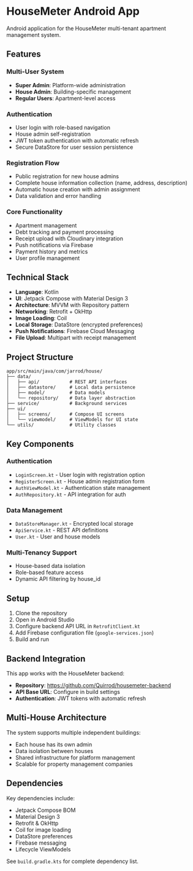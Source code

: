 # HouseMeter Android App

Android application for the HouseMeter multi-tenant apartment management system.

## Features

### Multi-User System
- **Super Admin**: Platform-wide administration
- **House Admin**: Building-specific management
- **Regular Users**: Apartment-level access

### Authentication
- User login with role-based navigation
- House admin self-registration
- JWT token authentication with automatic refresh
- Secure DataStore for user session persistence

### Registration Flow
- Public registration for new house admins
- Complete house information collection (name, address, description)
- Automatic house creation with admin assignment
- Data validation and error handling

### Core Functionality
- Apartment management
- Debt tracking and payment processing
- Receipt upload with Cloudinary integration
- Push notifications via Firebase
- Payment history and metrics
- User profile management

## Technical Stack

- **Language**: Kotlin
- **UI**: Jetpack Compose with Material Design 3
- **Architecture**: MVVM with Repository pattern
- **Networking**: Retrofit + OkHttp
- **Image Loading**: Coil
- **Local Storage**: DataStore (encrypted preferences)
- **Push Notifications**: Firebase Cloud Messaging
- **File Upload**: Multipart with receipt management

## Project Structure

```
app/src/main/java/com/jarrod/house/
├── data/
│   ├── api/           # REST API interfaces
│   ├── datastore/     # Local data persistence
│   ├── model/         # Data models
│   └── repository/    # Data layer abstraction
├── service/           # Background services
├── ui/
│   ├── screens/       # Compose UI screens
│   └── viewmodel/     # ViewModels for UI state
└── utils/             # Utility classes
```

## Key Components

### Authentication
- `LoginScreen.kt` - User login with registration option
- `RegisterScreen.kt` - House admin registration form
- `AuthViewModel.kt` - Authentication state management
- `AuthRepository.kt` - API integration for auth

### Data Management
- `DataStoreManager.kt` - Encrypted local storage
- `ApiService.kt` - REST API definitions
- `User.kt` - User and house models

### Multi-Tenancy Support
- House-based data isolation
- Role-based feature access
- Dynamic API filtering by house_id

## Setup

1. Clone the repository
2. Open in Android Studio
3. Configure backend API URL in `RetrofitClient.kt`
4. Add Firebase configuration file (`google-services.json`)
5. Build and run

## Backend Integration

This app works with the HouseMeter backend:
- **Repository**: https://github.com/Quirrod/housemeter-backend
- **API Base URL**: Configure in build settings
- **Authentication**: JWT tokens with automatic refresh

## Multi-House Architecture

The system supports multiple independent buildings:
- Each house has its own admin
- Data isolation between houses
- Shared infrastructure for platform management
- Scalable for property management companies

## Dependencies

Key dependencies include:
- Jetpack Compose BOM
- Material Design 3
- Retrofit & OkHttp
- Coil for image loading
- DataStore preferences
- Firebase messaging
- Lifecycle ViewModels

See `build.gradle.kts` for complete dependency list.